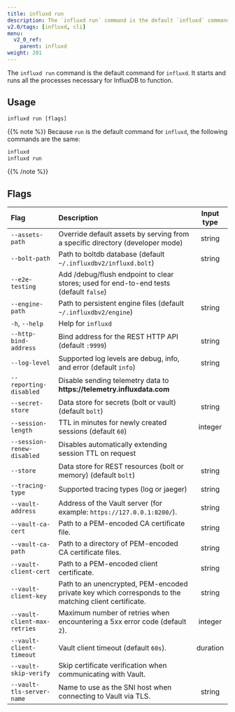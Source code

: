 ```yaml
---
title: influxd run
description: The `influxd run` command is the default `influxd` command and starts the influxd server.
v2.0/tags: [influxd, cli]
menu:
  v2_0_ref:
    parent: influxd
weight: 201
---
```


The `influxd run` command is the default command for `influxd`.
It starts and runs all the processes necessary for InfluxDB to function.

## Usage

```
influxd run [flags]
```

{{% note %}}
Because `run` is the default command for `influxd`, the following commands are the same:

```bash
influxd
influxd run
```
{{% /note %}}

## Flags

| Flag                         | Description                                                                                           | Input type |
| :---------------------       | :---------------------------------------------------------------------------------------------------- | :--------: |
| `--assets-path`              | Override default assets by serving from a specific directory (developer mode)                         | string     |
| `--bolt-path`                | Path to boltdb database (default `~/.influxdbv2/influxd.bolt`)                                        | string     |
| `--e2e-testing`              | Add /debug/flush endpoint to clear stores; used for end-to-end tests (default `false`)                |            |
| `--engine-path`              | Path to persistent engine files (default `~/.influxdbv2/engine`)                                      | string     |
| `-h`, `--help`               | Help for `influxd`                                                                                    |            |
| `--http-bind-address`        | Bind address for the REST HTTP API (default `:9999`)                                                  | string     |
| `--log-level`                | Supported log levels are debug, info, and error (default `info`)                                      | string     |
| `--reporting-disabled`       | Disable sending telemetry data to **https:<nolink>//telemetry.influxdata.com**                        |            |
| `--secret-store`             | Data store for secrets (bolt or vault) (default `bolt`)                                               | string     |
| `--session-length`           | TTL in minutes for newly created sessions (default `60`)                                              | integer    |
| `--session-renew-disabled`   | Disables automatically extending session TTL on request                                               |            |
| `--store`                    | Data store for REST resources (bolt or memory) (default `bolt`)                                       | string     |
| `--tracing-type`             | Supported tracing types (log or jaeger)                                                               | string     |
| `--vault-address`            | Address of the Vault server (for example: `https://127.0.0.1:8200/`).                                 | string     |
| `--vault-ca-cert`            | Path to a PEM-encoded CA certificate file.                                                            | string     |
| `--vault-ca-path`            | Path to a directory of PEM-encoded CA certificate files.                                              | string     |
| `--vault-client-cert`        | Path to a PEM-encoded client certificate.                                                             | string     |
| `--vault-client-key`         | Path to an unencrypted, PEM-encoded private key which corresponds to the matching client certificate. | string     |
| `--vault-client-max-retries` | Maximum number of retries when encountering a 5xx error code (default `2`).                           | integer    |
| `--vault-client-timeout`     | Vault client timeout (default `60s`).                                                                 | duration   |
| `--vault-skip-verify`        | Skip certificate verification when communicating with Vault.                                          |            |
| `--vault-tls-server-name`    | Name to use as the SNI host when connecting to Vault via TLS.                                         | string     |
